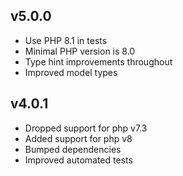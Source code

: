 ## v5.0.0
* Use PHP 8.1 in tests
* Minimal PHP version is 8.0
* Type hint improvements throughout
* Improved model types

## v4.0.1
* Dropped support for php v7.3
* Added support for php v8
* Bumped dependencies
* Improved automated tests
